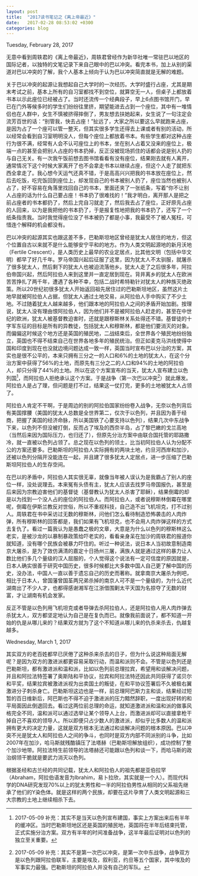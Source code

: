 ```yaml
---
layout: post
title:  "2017读书笔记之《离上帝最近》"
date:   2017-02-28 08:53:02 +0300
categories: blog
---
```


Tuesday, February 28, 2017

无意中看到周轶君的《离上帝最近》，周轶君曾经作为新华社唯一常驻巴以地区的国际记者，以独特的文笔记录下来自己眼中的巴以冲突。看完本书，加上从别的渠道对巴以冲突的了解，我个人基本上倾向于认为巴以冲突简直就是无解的难题。

关于巴以冲突的起源让我想起自己大学时的一次经历。大学时盛行占座，尤其是期末考试之前，基本上所有的自习室都找不到空位，就算空无一人，但桌子上都放着书本以示此座位已经被占了。当时还流传一个经典段子，早上6点图书馆开门，早已在门外等候多时的学生们纷纷往里挤，期望能进去占到一个座位，其中有一堆情侣也在人群中，女生不慎被挤得摔倒了，男友想去扶她起来，女生说了一句注定会流芳百世的话：“别管我，快去占座！”扯远了，大家之所以要这么早就跑来占座，是因为占了一个座可以管一整天，但其实很多学生还得去上课或者有别的活动，所以经常会看到自习室明明没人，但每个座位上都放着书本。有些学生都对这种占座行为很不满，经常有人会不认可座位上的书本，坐在别人占着又没来的座位上，极端一点的甚至会把别人占座的书本扔掉，反正没被现场抓住的话都会说是别人扔的与自己无关。有一次我午饭前想去图书馆看看有没有座位，结果刚去就有人离开，通常情况下这个时候大家离开了也不会拿走书本以继续占座，但这个人走了就把东西全拿走了。我心想今天运气还真不错，于是高高兴兴把我的书本放在座位上，然后去吃饭，吃完饭回到座位上，却发现自己的书本被别人扔了，座位当然也被别人占了，好不容易在角落里找回自己的书本，里面还夹了一张纸条，写着“你不让别人占座的话为什么自己要占座！书本扔了很难找的！”我才明白，离开那人是把之前占座者的书本都扔了，然后上完自习就走了，然后我去占了座位，正好原先占座的人回来，以为是我把他的书本扔了，于是报复性地把我的书本扔了，还写了一个纸条指责我。当时我觉得座位没了书本被扔了都是小事，我最受不了被人冤枉，可惜连个解释的机会都没有。

巴以冲突的起源其实也跟这差不多，巴勒斯坦地区曾经是犹太人居住的地方，但这个位置自古以来就不是什么能够安宁平和的地方。作为人类文明起源地的新月沃地（Fertile Crescent），是人类历史上最早的农业定居点，比其他文明（包括中华文明）都早了好几千年。罗马帝国兴起后征服了这里，因为犹太人不太驯服，就屠杀了很多犹太人，然后剩下的犹太人也被迫流落他乡。犹太人走了之后很多年，阿拉伯帝国兴起，然后阿拉伯人来到这里并一直定居到现在。背井离乡的犹太人在欧洲苦苦挣扎了两千年，遭遇了各种不幸，包括二战时希特勒针对犹太人的种族灭绝政策。所以20世纪初很多犹太人开始返回祖先居住过的巴勒斯坦地区，虽然这片土地早就被阿拉伯人占据，但犹太人通过土地交易，从阿拉伯人手中购买了不少土地。不过随着犹太人越来越多，他们跟本地的阿拉伯人之间的矛盾开始加剧。按理说，犹太人没有理由恨阿拉伯人，因为他们并不是被阿拉伯人赶走的，甚至在中世纪的欧洲，犹太人被基督教迫害时，还就是跟穆斯林关系处得还不错。基督徒的十字军东征的目标是所有的异教徒，包括犹太人和穆斯林，都是他们要消灭的对象。而偏偏这时候这个地方还是英国的殖民地，二战结束后，全世界各个殖民地纷纷独立，英国也不得不结束自己在世界各地多年的殖民统治。但正如麦克马洪线使得中国和印度到现在也没就边境问题达成一致一样，英国当时宣布巴以分治的方案，其实也是很不公平的，本来只拥有三分之一的人口和6%的土地的犹太人，在这个分治方案中获得了56%的土地，而原先有三分之二的人口和94%的土地的阿拉伯人，却只分得了44%的土地。所以在这个方案宣布的当天，犹太人宣布建立以色列国[^1]，而阿拉伯人拒绝承认这个方案。于是战争（第一次巴以冲突[^2]）就此爆发。阿拉伯人是占了理，但问题是打不过，结果这一仗打完，更多的土地被犹太人占领了。

阿拉伯人肯定不干啊，于是周边的别的阿拉伯国家纷纷卷入战争，无奈以色列背后有美国撑腰（美国的犹太人总数是全世界第二，仅次于以色列，并且因为善于经商，把握了美国的经济命脉，所以美国铁了心要支持以色列），结果几次中东战争下来，以色列不但没被打倒，反而占了埃及的西奈半岛，占了黎巴嫩的戈兰高地（当然后来因为国际压力，也归还了），但原先分治方案中由联合国托管的耶路撒冷，就一直被以色列占领了。总之现在以色列的领土，比当初阿拉伯人认为分配不公的方案还要多。巴勒斯坦的阿拉伯人实际拥有的两块土地，约旦河西岸和加沙，还被以色列分隔开没能连在一起，并且建了很多犹太人定居点，进一步压缩了巴勒斯坦阿拉伯人的生存空间。

在巴以的矛盾中，阿拉伯人其实很无辜，就像当年被人误认为是我霸占了别人的座位一样，没处说理去。本来冤有头债有主，犹太人应该去找罗马帝国报仇，甚至是后来因为宗教迫害他们的基督徒（基督教认为犹太人杀害了耶稣），结果倒霉的却是以为找到一个没人占的座位的阿拉伯人。而阿拉伯人，或者说穆斯林倒霉在哪里呢，倒霉在伊斯兰教反对世俗，所以不重视科技，自己造不出飞机坦克，打不过别人。周轶君在书中采访过无数的穆斯林，问他们怎么看待制造恐怖袭击的人肉炸弹，所有穆斯林的回答都是，我们如果有飞机坦克，也不会用人肉炸弹这样的方式去复仇了。看过一篇我认为是愚蠢之极的文章，大意是为什么以色列的穆斯林这么老实，是被沙龙的以暴制暴政策给吓老实的，看看亲身呆在加沙的周轶君的报道你就知道，没有哪个民族会被暴力吓住的。听过一种说法，说日本人当初故意制造南京大屠杀，是为了效仿满清的嘉定十日扬州三屠，满族人就是通过这样的暴力让人数比他们多几个量级的汉人屈服的，个人觉得这个说法有一定可信度的原因就是，日本人确实很善于研究中国历史，很多时候都比大多数中国人自己更了解中国的历史，没办法，中国人一直以善于遗忘自己的历史而著称。就拿南京大屠杀为例吧，相比于日本人，曾国藩曾国荃两兄弟杀掉的南京人可不是一个量级的，为什么近代湖南出了不少人才，也都得感谢湘军在江浙借围剿太平天国为名掠夺了无数的财富，才让湖南有机会发家。

反正不管是以色列用飞机坦克或者导弹去杀阿拉伯人，还是阿拉伯人用人肉炸弹去杀犹太人，双方都坚定地认为自己是在复仇而已。就像我前面说了，都不知道一开始的仇是从哪儿来的？结果双方就为了这个不知道从哪儿来的仇杀来杀去，仇越复越多。

Wednesday, March 1, 2017

其实双方的老百姓都早已厌倦了这种杀来杀去的日子，但为什么说这种局面无解呢？是因为双方的激进派都更容易采取行动，而温和派则不会。不管是以色列还是巴勒斯坦，都有激进派和温和派，比如以色列前总理拉宾，希望用和谈解决问题，并且和阿拉法特签署了奥斯陆和平协议，拉宾和阿拉法特还因此共同获得了诺贝尔和平奖，结果拉宾被激进派视为出卖国土的叛徒，在和平协议签署后不久被极右翼激进分子刺杀身亡。巴勒斯坦这边也是一样，前总理阿巴斯力主和谈，结果经过短暂的百日维新后，阿巴斯也不得不迫于激进派的压力黯然辞职，一度出现好转的和平局面因此倒退回去。看过这两位前总理的命运，就知道激进派和温和派的做事风格完全不同，温和派可以通过选举让某个领导人上台，而激进派却可以直接拿枪干掉自己不喜欢的领导人。所以即便只占少数人的激进派，却似乎比多数人的温和派拥有更大的决定力量，这就是双方根本无法通过和谈解决问题的根本原因。巴以冲突不光是犹太人和阿拉伯人之间的争斗，也同时是双方内部不同派别的斗争，比如2007年在加沙，哈马斯就残酷镇压了法塔赫（巴勒斯坦解放组织），成功控制了整个加沙地带。阿拉法特生前领导的法塔赫还可能跟以色列和谈一下，而哈马斯的政治纲领干脆就是要武力消灭以色列。

根据圣经和古兰经的共同记载，犹太人和阿拉伯人的祖先都是亚伯拉罕（Abraham，阿拉伯语发音为Ibrahim，易卜拉欣，其实就是一个人）。而现代科学的DNA研究发现70%以上的犹太男性和一半的阿拉伯男性从相同的父系祖先继承了他们的Y染色体。就是这样的两个民族，却要在这片孕育了人类文明起源和三大宗教的土地上继续相杀下去。

[^1]:2017-05-09 补充：其实不是当天以色列宣布建国，事实上方案出来后有半年的缓冲区。当时巴勒斯坦地区还是英国的殖民地，英国将在半年后结束托管，正式实施分治方案。双方有半年的时间准备战争，这半年最后证明对以色列的独立至关重要。

[^2]:2017-05-09 补充：其实不是第一次巴以冲突，是第一次中东战争，战争双方是以色列跟阿拉伯联军，主要是埃及，叙利亚，约旦等五个国家，其中埃及的军事实力最强。巴勒斯坦的阿拉伯人并没有自己的军队。
